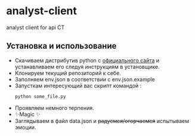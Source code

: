 # analyst-client
analyst client for api CT


## Установка и использование

- Скачиваем дистрибутив python с [официального сайта](https://www.python.org/downloads/) и устанавливаем его следуя инструкциям в установщике.
- Клонируем текущий репозиторий к себе.
- Заполняем env.json в соответствии с env.json.example
- Запусткам интересующий вас скрипт командой :
     ```sh
    python some_file.py
    ```
- Проявляем немного терпения.
- ✨Magic ✨ 
- Заглядываем в файл data.json и ~~радуемся/огорчаемся~~ испытываем эмоции.
